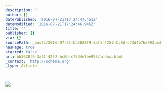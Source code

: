 ```yaml
---
description: ''
author: []
datePublished: '2016-07-21T17:24:47.451Z'
dateModified: '2016-07-21T17:24:46.945Z'
title: ''
publisher: {}
via: {}
sourcePath: _posts/2016-07-21-bb3628f9-3af1-4252-bc0d-c73d4e7be993.md
hasPage: true
starred: false
url: bb3628f9-3af1-4252-bc0d-c73d4e7be993/index.html
_context: 'http://schema.org'
_type: Article

---
```

![](https://the-grid-user-content.s3-us-west-2.amazonaws.com/68c34333-36a6-4cd4-8915-284c3920bb38.jpg)